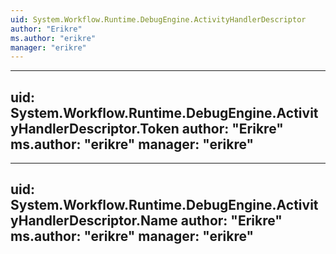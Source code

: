 ```yaml
---
uid: System.Workflow.Runtime.DebugEngine.ActivityHandlerDescriptor
author: "Erikre"
ms.author: "erikre"
manager: "erikre"
---
```


---
uid: System.Workflow.Runtime.DebugEngine.ActivityHandlerDescriptor.Token
author: "Erikre"
ms.author: "erikre"
manager: "erikre"
---

---
uid: System.Workflow.Runtime.DebugEngine.ActivityHandlerDescriptor.Name
author: "Erikre"
ms.author: "erikre"
manager: "erikre"
---
